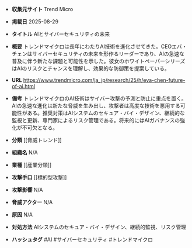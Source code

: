- **収集元サイト**
Trend Micro

- **掲載日**
2025-08-29

- **タイトル**
AIとサイバーセキュリティの未来

- **概要**
トレンドマイクロは長年にわたりAI技術を進化させてきた。CEOエバ・チェンはサイバーセキュリティの未来を形作るリーダーであり、AIの急速な普及に伴う新たな課題と可能性を示した。彼女のホワイトペーパーシリーズはAIのリスクとチャンスを理解し、効果的な防御策を提案している。

- **URL**
https://www.trendmicro.com/ja_jp/research/25/h/eva-chen-future-of-ai.html

- **備考**
トレンドマイクロのAI技術はサイバー攻撃の予測と防止に重点を置く。AIの急速な進化は新たな脅威を生み出し、攻撃者は高度な技術を悪用する可能性がある。推奨対策はAIシステムのセキュア・バイ・デザイン、継続的な監視と更新、専門家によるリスク管理である。将来的にはAIガバナンスの強化が不可欠となる。

- **分類**
[[脅威トレンド]]

- **組織名**
N/A

- **業種**
[[産業分類]]

- **攻撃手口**
[[標的型攻撃]]

- **攻撃影響**
N/A

- **脅威アクター**
N/A

- **原因**
N/A

- **対処方法**
AIシステムのセキュア・バイ・デザイン、継続的監視、リスク管理

- **ハッシュタグ**
#AI #サイバーセキュリティ #トレンドマイクロ
